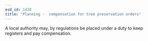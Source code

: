 ```yaml
---
esd_id: 1438
title: "Planning -  compensation for tree preservation orders"
---
```


A local authority may, by regulations be placed under a duty to keep registers and pay compensation.

